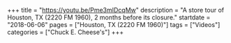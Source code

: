 +++
title = "https://youtu.be/Pme3mIDcqMw"
description = "A store tour of Houston, TX (2220 FM 1960), 2 months before its closure."
startdate = "2018-06-06"
pages = ["Houston, TX (2220 FM 1960)"]
tags = ["Videos"]
categories = ["Chuck E. Cheese's"]
+++
